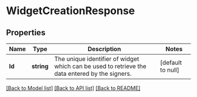 # WidgetCreationResponse

## Properties
Name | Type | Description | Notes
------------ | ------------- | ------------- | -------------
**Id** | **string** | The unique identifier of widget which can be used to retrieve the data entered by the signers. | [default to null]

[[Back to Model list]](../README.md#documentation-for-models) [[Back to API list]](../README.md#documentation-for-api-endpoints) [[Back to README]](../README.md)


